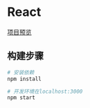 # React

[项目预览](https://yanghuanrong.github.io/react/build/)

## 构建步骤

``` bash
# 安装依赖
npm install

# 开发环境在localhost:3000
npm start

```
